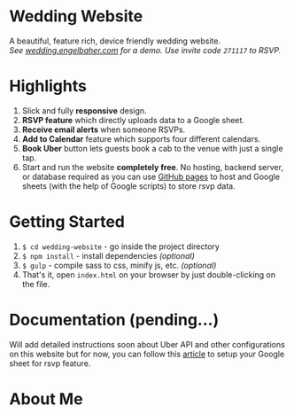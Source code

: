 # Wedding Website
A beautiful, feature rich, device friendly wedding website.  
_See [wedding.engelbaher.com](http://wedding.engelbaher.com/) for a demo. Use invite code `271117` to RSVP._

# Highlights
1. Slick and fully __responsive__ design.
2. __RSVP feature__ which directly uploads data to a Google sheet.
3. __Receive email alerts__ when someone RSVPs.
4. __Add to Calendar__ feature which supports four different calendars.
5. __Book Uber__ button lets guests book a cab to the venue with just a single tap.
6. Start and run the website __completely free__. No hosting, backend server, or database required as you can
use [GitHub pages](https://pages.github.com/) to host and Google sheets (with the help of Google scripts) to store rsvp data.

# Getting Started
1. `$ cd wedding-website` - go inside the project directory
2. `$ npm install` - install dependencies _(optional)_
3. `$ gulp` - compile sass to css, minify js, etc. _(optional)_
4. That's it, open `index.html` on your browser by just double-clicking on the file.

# Documentation (pending...)
Will add detailed instructions soon about Uber API and other configurations on this website but for now, you can follow
this [article](https://github.com/dwyl/learn-to-send-email-via-google-script-html-no-server) to setup your Google sheet
for rsvp feature.

# About Me
